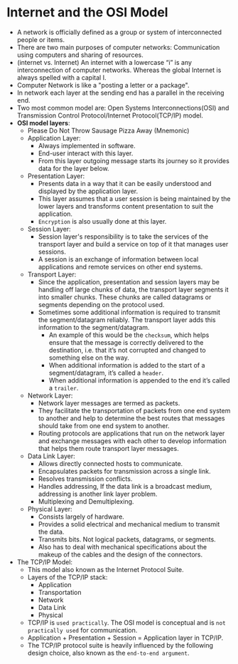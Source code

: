# Internet and the OSI Model

- A network is officially defined as a group or system of interconnected people or items.
- There are two main purposes of computer networks: Communication using computers and sharing of resources.
- (internet vs. Internet) An internet with a lowercase “i” is any interconnection of computer networks.
  Whereas the global Internet is always spelled with a capital I.
- Computer Network is like a "posting a letter or a package".
- In network each layer at the sending end has a parallel in the receiving end.
- Two most common model are: Open Systems Interconnections(OSI) and Transmission Control Protocol/Internet Protocol(TCP/IP)
  model.
- **OSI model layers**:
  - Please Do Not Throw Sausage Pizza Away (Mnemonic)
  - Application Layer:
    - Always implemented in software.
    - End-user interact with this layer.
    - From this layer outgoing message starts its journey so it provides data for the layer below.
  - Presentation Layer:
    - Presents data in a way that it can be easily understood and displayed by the application layer.
    - This layer assumes that a user session is being maintained by the lower layers and transforms content presentation to suit the application.
    - ```Encryption``` is also usually done at this layer.
  - Session Layer:
    - Session layer's responsibility is to take the services of the transport layer and build a service on top of it that manages user sessions.
    - A session is an exchange of information between local applications and remote services on other end systems.
  - Transport Layer:
    - Since the application, presentation and session layers may be handling off large chunks of data, the transport layer
      segments it into smaller chunks. These chunks are called datagrams or segments depending on the protocol used.
    - Sometimes some additional information is required to transmit the segment/datagram reliably. The transport layer
      adds this information to the segment/datagram.
      - An example of this would be the ```checksum```, which helps ensure that the message is correctly delivered to the destination, 
        i.e. that it’s not corrupted and changed to something else on the way.
      - When additional information is added to the start of a segment/datagram, it’s called a ```header```.
      - When additional information is appended to the end it’s called a ```trailer```.
  - Network Layer:
    - Network layer messages are termed as packets.
    - They facilitate the transportation of packets from one end system to another and help to determine the best routes 
      that messages should take from one end system to another.
    - Routing protocols are applications that run on the network layer and exchange messages with each other to develop 
      information that helps them route transport layer messages.
  - Data Link Layer:
    - Allows directly connected hosts to communicate. 
    - Encapsulates packets for transmission across a single link.
    - Resolves transmission conflicts.
    - Handles addressing, If the data link is a broadcast medium, addressing is another link layer problem.
    - Multiplexing and Demultiplexing.
  - Physical Layer:
    - Consists largely of hardware.
    - Provides a solid electrical and mechanical medium to transmit the data.
    - Transmits bits. Not logical packets, datagrams, or segments.
    - Also has to deal with mechanical specifications about the makeup of the cables and the design of the connectors.
- The TCP/IP Model:
  - This model also known as the Internet Protocol Suite.
  - Layers of the TCP/IP stack:
    - Application
    - Transportation
    - Network
    - Data Link
    - Physical
  - TCP/IP is ```used practically```. The OSI model is conceptual and is ```not practically used``` for communication.
  - Application + Presentation + Session = Application layer in TCP/IP.
  - The TCP/IP protocol suite is heavily influenced by the following design choice, also known as the ```end-to-end argument```.
